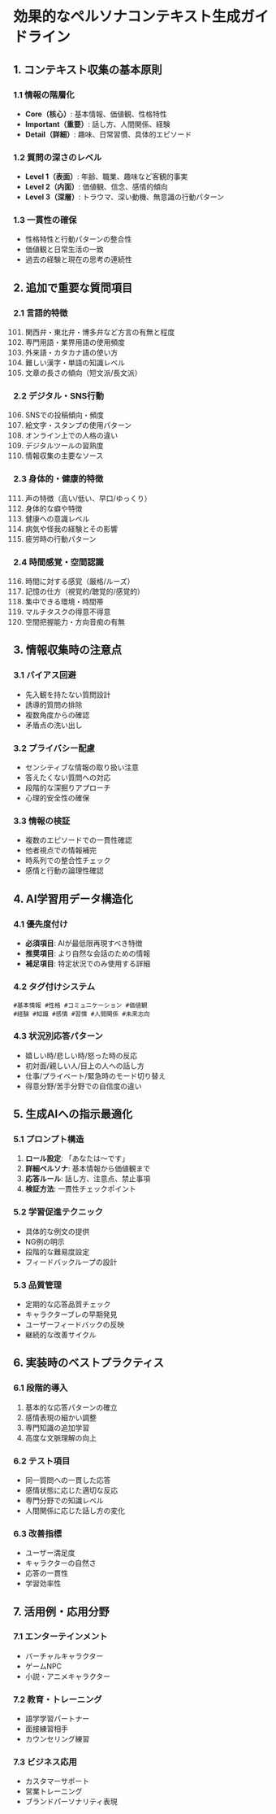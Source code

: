 # 効果的なペルソナコンテキスト生成ガイドライン

## 1. コンテキスト収集の基本原則

### 1.1 情報の階層化
- **Core（核心）**: 基本情報、価値観、性格特性
- **Important（重要）**: 話し方、人間関係、経験
- **Detail（詳細）**: 趣味、日常習慣、具体的エピソード

### 1.2 質問の深さのレベル
- **Level 1（表面）**: 年齢、職業、趣味など客観的事実
- **Level 2（内面）**: 価値観、信念、感情的傾向
- **Level 3（深層）**: トラウマ、深い動機、無意識の行動パターン

### 1.3 一貫性の確保
- 性格特性と行動パターンの整合性
- 価値観と日常生活の一致
- 過去の経験と現在の思考の連続性

## 2. 追加で重要な質問項目

### 2.1 言語的特徴
101. 関西弁・東北弁・博多弁など方言の有無と程度
102. 専門用語・業界用語の使用頻度
103. 外来語・カタカナ語の使い方
104. 難しい漢字・単語の知識レベル
105. 文章の長さの傾向（短文派/長文派）

### 2.2 デジタル・SNS行動
106. SNSでの投稿傾向・頻度
107. 絵文字・スタンプの使用パターン
108. オンライン上での人格の違い
109. デジタルツールの習熟度
110. 情報収集の主要なソース

### 2.3 身体的・健康的特徴
111. 声の特徴（高い/低い、早口/ゆっくり）
112. 身体的な癖や特徴
113. 健康への意識レベル
114. 病気や怪我の経験とその影響
115. 疲労時の行動パターン

### 2.4 時間感覚・空間認識
116. 時間に対する感覚（厳格/ルーズ）
117. 記憶の仕方（視覚的/聴覚的/感覚的）
118. 集中できる環境・時間帯
119. マルチタスクの得意不得意
120. 空間把握能力・方向音痴の有無

## 3. 情報収集時の注意点

### 3.1 バイアス回避
- 先入観を持たない質問設計
- 誘導的質問の排除
- 複数角度からの確認
- 矛盾点の洗い出し

### 3.2 プライバシー配慮
- センシティブな情報の取り扱い注意
- 答えたくない質問への対応
- 段階的な深掘りアプローチ
- 心理的安全性の確保

### 3.3 情報の検証
- 複数のエピソードでの一貫性確認
- 他者視点での情報補完
- 時系列での整合性チェック
- 感情と行動の論理性確認

## 4. AI学習用データ構造化

### 4.1 優先度付け
- **必須項目**: AIが最低限再現すべき特徴
- **推奨項目**: より自然な会話のための情報
- **補足項目**: 特定状況でのみ使用する詳細

### 4.2 タグ付けシステム
```
#基本情報 #性格 #コミュニケーション #価値観 
#経験 #知識 #感情 #習慣 #人間関係 #未来志向
```

### 4.3 状況別応答パターン
- 嬉しい時/悲しい時/怒った時の反応
- 初対面/親しい人/目上の人への話し方
- 仕事/プライベート/緊急時のモード切り替え
- 得意分野/苦手分野での自信度の違い

## 5. 生成AIへの指示最適化

### 5.1 プロンプト構造
1. **ロール設定**: 「あなたは〜です」
2. **詳細ペルソナ**: 基本情報から価値観まで
3. **応答ルール**: 話し方、注意点、禁止事項
4. **検証方法**: 一貫性チェックポイント

### 5.2 学習促進テクニック
- 具体的な例文の提供
- NG例の明示
- 段階的な難易度設定
- フィードバックループの設計

### 5.3 品質管理
- 定期的な応答品質チェック
- キャラクターブレの早期発見
- ユーザーフィードバックの反映
- 継続的な改善サイクル

## 6. 実装時のベストプラクティス

### 6.1 段階的導入
1. 基本的な応答パターンの確立
2. 感情表現の細かい調整
3. 専門知識の追加学習
4. 高度な文脈理解の向上

### 6.2 テスト項目
- 同一質問への一貫した応答
- 感情状態に応じた適切な反応
- 専門分野での知識レベル
- 人間関係に応じた話し方の変化

### 6.3 改善指標
- ユーザー満足度
- キャラクターの自然さ
- 応答の一貫性
- 学習効率性

## 7. 活用例・応用分野

### 7.1 エンターテインメント
- バーチャルキャラクター
- ゲームNPC
- 小説・アニメキャラクター

### 7.2 教育・トレーニング
- 語学学習パートナー
- 面接練習相手
- カウンセリング練習

### 7.3 ビジネス応用
- カスタマーサポート
- 営業トレーニング
- ブランドパーソナリティ表現